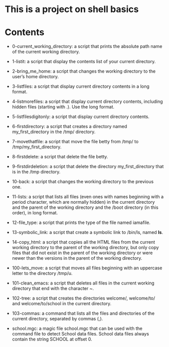 # This is a project on shell basics

# Contents
* 0-current_working_directory: a script that prints the absolute path name of the current working directory.

* 1-listit: a script that display the contents list of your current directory.

* 2-bring_me_home: a script that changes the working directory to the user’s home directory.

* 3-listfiles: a script that display current directory contents in a long format.

* 4-listmorefiles: a script that display current directory contents, including hidden files (starting with .). Use the long format.

* 5-listfilesdigitonly: a script that display current directory contents.

* 6-firstdirectory: a script that creates a directory named my_first_directory in the /tmp/ directory.

* 7-movethatfile: a script that move the file betty from /tmp/ to /tmp/my_first_directory.

* 8-firstdelete: a script that delete the file betty.

* 9-firstdirdeletion: a script that delete the directory my_first_directory that is in the /tmp directory.

* 10-back: a script that changes the working directory to the previous one.

* 11-lists:  a script that lists all files (even ones with names beginning with a period character, which are normally hidden) in the current directory and the parent of the working directory and the /boot directory (in this order), in long format.

* 12-file_type:  a script that prints the type of the file named iamafile.

* 13-symbolic_link: a script that create a symbolic link to /bin/ls, named __ls__.

* 14-copy_html: a script that copies all the HTML files from the current working directory to the parent of the working directory, but only copy files that did not exist in the parent of the working directory or were newer than the versions in the parent of the working directory.

* 100-lets_move: a script that moves all files beginning with an uppercase letter to the directory /tmp/u.

*  101-clean_emacs:  a script that deletes all files in the current working directory that end with the character ~.

*  102-tree: a script that creates the directories welcome/, welcome/to/ and welcome/to/school in the current directory.

*  103-commas:  a command that lists all the files and directories of the current directory, separated by commas (,).

*  school.mgc: a magic file school.mgc that can be used with the command file to detect School data files. School data files always contain the string SCHOOL at offset 0.
